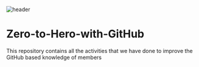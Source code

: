 ![header](https://github.com/Mozilla-Campus-Club-IIT/Zero-to-Hero-with-GitHub/session_01/sources/session01.png)


# Zero-to-Hero-with-GitHub
This repository contains all the activities that we have done to improve the GitHub based knowledge of members
